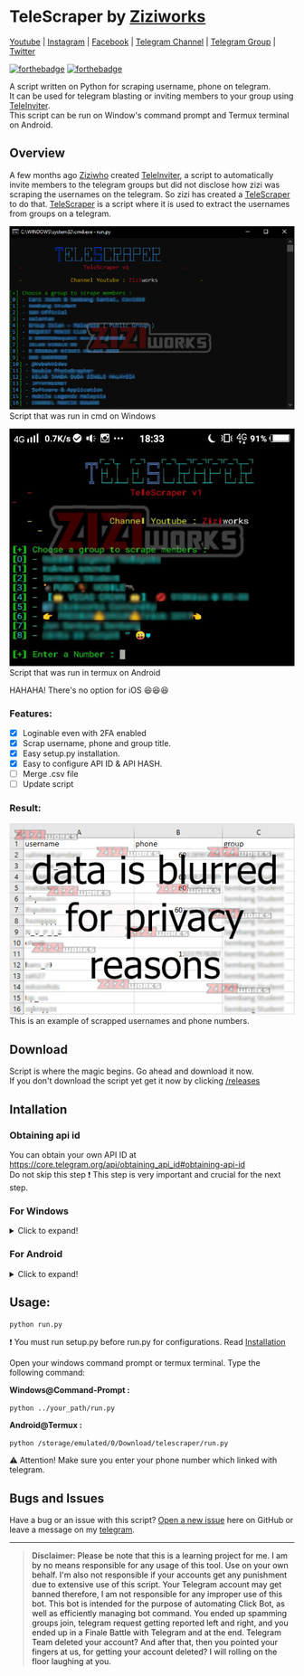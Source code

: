# TeleScraper by [Ziziworks](https://www.youtube.com/channel/UCW36UNroi3B4Ix9ln1e6rUQ?sub_confirmation=1)

[Youtube](https://www.youtube.com/channel/UCW36UNroi3B4Ix9ln1e6rUQ?sub_confirmation=1) |
[Instagram](https://www.instagram.com/ziziworks/) |
[Facebook](https://www.facebook.com/ziziworks/) |
[Telegram Channel](https://t.me/ziziworks) |
[Telegram Group](https://t.me/ziziworksgroup) |
[Twitter](https://twitter.com/ziziworks_MY)  

[![forthebadge](https://forthebadge.com/images/badges/made-with-python.svg)](https://forthebadge.com)    [![forthebadge](https://forthebadge.com/images/badges/built-with-love.svg)](https://forthebadge.com)

A script written on Python for scraping username, phone on telegram.  
It can be used for telegram blasting or inviting members to your group using [TeleInviter](https://github.com/ziziwho/teleinviter).  
This script can be run on Window's command prompt
and Termux terminal on Android.

## Overview
A few months ago [Ziziwho](https://github.com/ziziwho/) created [TeleInviter](https://github.com/ziziwho/teleinviter), a script to automatically invite members to the telegram groups but did not disclose how zizi was scraping the usernames on the telegram. So zizi has created a [TeleScraper](https://github.com/ziziwho/telescraper) to do that. [TeleScraper](https://github.com/ziziwho/telescraper) is a script where it is used to extract the usernames from groups on a telegram.

![cmd](Images/cmd.PNG)    
Script that was run in cmd on Windows    

![termux](Images/termux.jpg)    
Script that was run in termux on Android

HAHAHA! There's no option for iOS :laughing::laughing::laughing:
### Features:
- [x] Loginable even with 2FA enabled
- [x] Scrap username, phone and group title.
- [x] Easy setup.py installation.
- [x] Easy to configure API ID & API HASH.
- [ ] Merge .csv file
- [ ] Update script 
### Result:
![result](Images/result.PNG)   
This is an example of scrapped usernames and phone numbers.
## Download
Script is where the magic begins. Go ahead and download it now.    
If you don't download the script yet get it now by clicking [/releases](https://github.com/ziziwho/telescraper/releases)
## Intallation

### Obtaining api id
You can obtain your own API ID at https://core.telegram.org/api/obtaining_api_id#obtaining-api-id    
Do not skip this step ❗ This step is very important and crucial for the next step.   

### For Windows    
    
<details><summary>Click to expand!</summary>
<p>
    
1. Extract **TeleScraper.zip**    

![extract](Images/extract2.PNG)    

2. Open your windows command prompt.    

⚠️ `../your_path/` mean **path/directory/location** to your TeleScraper file.    

Type the following command:    
`python ../your_path/setup.py -h`    

3. Your command prompt should look like this:    

![help](Images/help2.PNG)    

4. To configure **config.data**, Type the following command:    
`python ../your_path/setup.py -c`    

![configure](Images/configure2.PNG)    
⚠️ You can always re-run these steps (step 4) to reconfigure.    

5. To install requirements, type the following command:    
`python ../your_path/setup.py -i`    

⚠️ This may take a while depending on your connection speed.    

6. Installation finished. To run the TeleScraper, type the following command:    
`python ../your_path/run.py`    

Watch video tutorial :    

[![Window Installation Video](https://transactionmanagementconsultants.com/wp-content/uploads/2018/10/video-coming-soon.png)](https://github.com/ziziwho/telescraper/tree/master)    
</p>
</details>

### For Android    
    
<details><summary>Click to expand!</summary>
<p>
    
1. Extract **TeleScraper.zip**    

![extract](Images/extract2.jpg)    

2. Open your termux terminal.    

⚠️ `../your_path/` mean **path/directory/location** to your TeleScraper file.    

Type the following command:    
`python ../your_path/setup.py -h`    

3. Your command prompt should look like this:    

![help](Images/help2.jpg)    

4. To configure **config.data**, Type the following command:    
`python ../your_path/setup.py -c`    

![configure](Images/configure2.jpg)    
⚠️ You can always re-run these steps (step 4) to reconfigure.    

5. To install requirements, type the following command:    
`python ../your_path/setup.py -i`    

⚠️ This may take a while depending on your connection speed.    

6. Installation finished. To run the TeleScraper, type the following command:    
`python ../your_path/run.py`    

Watch video tutorial :    

[![Android Installation Video](https://transactionmanagementconsultants.com/wp-content/uploads/2018/10/video-coming-soon.png)](https://github.com/ziziwho/telescraper/tree/master)    
</p>
</details>
    
    
## Usage: 
`python run.py`    

❗ You must run setup.py before run.py for configurations. Read [Installation](https://github.com/ziziwho/telescraper/tree/master#intallation)    

Open your windows command prompt or termux terminal. Type the following command:    

**Windows@Command-Prompt :**    

`python ../your_path/run.py`

**Android@Termux :**    

`python /storage/emulated/0/Download/telescraper/run.py`
>
⚠️ Attention! Make sure you enter your phone number which linked with telegram.
## Bugs and Issues

Have a bug or an issue with this script? [Open a new issue](https://github.com/ziziwho/telescraper/issues/new) here on GitHub or leave a message on my [telegram](http://t.me/ziziwho).


---

> **Disclaimer**<a name="disclaimer" />: Please be note that this is a learning project for me. I am by no means responsible for any usage of this tool. Use on your own behalf. I'm also not responsible if your accounts get any punishment due to extensive use of this script. Your Telegram account may get banned therefore, I am not responsible for any improper use of this bot. This bot is intended for the purpose of automating Click Bot, as well as efficiently managing bot command. You ended up spamming groups join, telegram request getting reported left and right, and you ended up in a Finale Battle with Telegram and at the end. Telegram Team deleted your account?
And after that, then you pointed your fingers at us, for getting your account deleted? I will rolling on the floor laughing at you.
